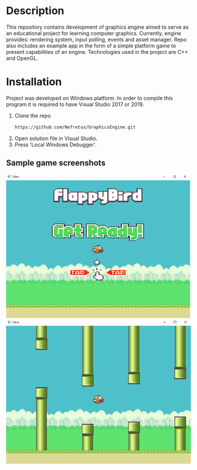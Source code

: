 # Description
This repository contains development of graphics engine aimed to serve as an educational project for learning computer graphics. Currently, engine provides: 
rendering system, input polling, events and asset manager. Repo also includes an example app in the form of a simple platform game to present capabilities of 
an engine. Technologies used in the project are C++ and OpenGL.

# Installation
Project was developed on Windows platform. In order to compile this program it is required to have Visual Studio 2017 or 2019.
1. Clone the repo
   ```sh
   https://github.com/Nefretus/GraphicsEngine.git
   ```
2. Open solution file in Visual Studio.
3. Press 'Local Windows Debugger'.

## Sample game screenshots
![](Resources/images/scr1.png)
![](Resources/images/scr2.png)
